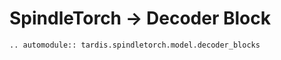 # SpindleTorch -> Decoder Block
```{eval-rst}
.. automodule:: tardis.spindletorch.model.decoder_blocks
```